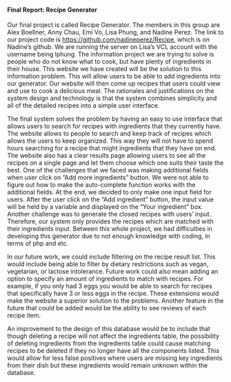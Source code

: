 #### Final Report: Recipe Generator

Our final project is called Recipe Generator. The members in this group are Alex Boellner, Anny Chau, Emi Vo, Lisa Phung, and Nadine Perez. The link to our project code is https://github.com/nadineperez/Recipe, which is on Nadine’s github. We are running the server on Lisa’s VCL account with the username being lphung. The information project we are trying to solve is people who do not know what to cook, but have plenty of ingredients in their house. This website we have created will be the solution to this information problem. This will allow users to be able to add ingredients into our generator. Our website will then come up recipes that users could view and use to cook a delicious meal. The rationales and justifications on the system design and technology is that the system combines simplicity and all of the detailed recipes into a simple user interface.

The final system solves the problem by having an easy to use interface that allows users to search for recipes with ingredients that they currently have. The website allows to people to search and keep track of recipes which allows the users to keep organized. This way they will not have to spend hours searching for a recipe that might ingredients that they have on end. The website also has a clear results page allowing users to see all the recipes on a single page and let them choose which one suits their taste the best.
One of the challenges that we faced was making additional fields when user click on “Add more ingredients” button. We were not able to figure out how to make the auto-complete function works with the additional fields. At the end, we decided to only make one input field for users. After the user click on the “Add ingredient” button, the input value will be held by a variable and displayed on the “Your ingredient” box. Another challenge was to generate the closed recipes with users’ input. Therefore, our system only provides the recipes which are matched with their ingredients input. Between this whole project, we had difficulties in developing this generator due to not enough knowledge with coding, in terms of php and etc.

In our future work, we could include filtering on the recipe result list. This would include being able to filter by dietary restrictions such as vegan, vegetarian, or lactose intolerance. Future work could also mean adding an option to specify an amount of ingredients to match with recipes. For example, if you only had 3 eggs you would be able to search for recipes that specifically have 3 or less eggs in the recipe. These extensions would make the website a superior solution to the problems. Another feature in the future that could be added would be the ability to see reviews of each recipe item.

An improvement to the design of this database would be to include that though deleting a recipe will not affect the ingredients table, the possibility of deleting ingredients from the ingredients table could cause matching recipes to be deleted if they no longer have all the components listed. This would allow for less false positives where users are missing key ingredients from their dish but these ingredients would remain unknown within the database.  


